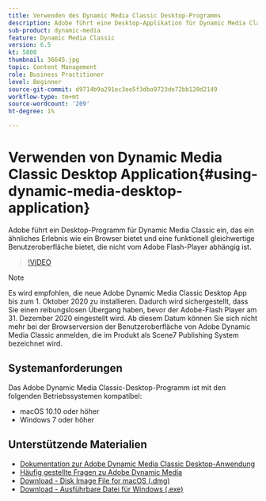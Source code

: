 ```yaml
---
title: Verwenden des Dynamic Media Classic Desktop-Programms
description: Adobe führt eine Desktop-Applikation für Dynamic Media Classic-Benutzer ein, die im Browser nicht mehr auf Adobe Flash-Technologie angewiesen sind.
sub-product: dynamic-media
feature: Dynamic Media Classic
version: 6.5
kt: 5808
thumbnail: 36645.jpg
topic: Content Management
role: Business Practitioner
level: Beginner
source-git-commit: d9714b9a291ec3ee5f3dba9723de72bb120d2149
workflow-type: tm+mt
source-wordcount: '209'
ht-degree: 1%

---
```



# Verwenden von Dynamic Media Classic Desktop Application{#using-dynamic-media-desktop-application}

Adobe führt ein Desktop-Programm für Dynamic Media Classic ein, das ein ähnliches Erlebnis wie ein Browser bietet und eine funktionell gleichwertige Benutzeroberfläche bietet, die nicht vom Adobe Flash-Player abhängig ist.

>[!VIDEO](https://video.tv.adobe.com/v/36645/?quality=12)

>[!NOTE]
>
> Es wird empfohlen, die neue Adobe Dynamic Media Classic Desktop App bis zum 1. Oktober 2020 zu installieren. Dadurch wird sichergestellt, dass Sie einen reibungslosen Übergang haben, bevor der Adobe-Flash Player am 31. Dezember 2020 eingestellt wird. Ab diesem Datum können Sie sich nicht mehr bei der Browserversion der Benutzeroberfläche von Adobe Dynamic Media Classic anmelden, die im Produkt als Scene7 Publishing System bezeichnet wird.

## Systemanforderungen

Das Adobe Dynamic Media Classic-Desktop-Programm ist mit den folgenden Betriebssystemen kompatibel:

* macOS 10.10 oder höher
* Windows 7 oder höher

## Unterstützende Materialien

* [Dokumentation zur Adobe Dynamic Media Classic Desktop-Anwendung](https://docs.adobe.com/content/help/en/dynamic-media-classic/using/intro/dynamic-media-classic-desktop-app.html)
* [Häufig gestellte Fragen zu Adobe Dynamic Media](https://docs.adobe.com/content/help/en/dynamic-media-classic/using/new-ui-2020.html)
* [Download - Disk Image File for macOS (.dmg)](http://download.macromedia.com/dynamic-media-classic/20.20.1/adobe-dynamic-media-classic-20.20.1.dmg)
* [Download - Ausführbare Datei für Windows (.exe)](http://download.macromedia.com/dynamic-media-classic/20.20.1/adobe-dynamic-media-classic-20.20.1.exe)
